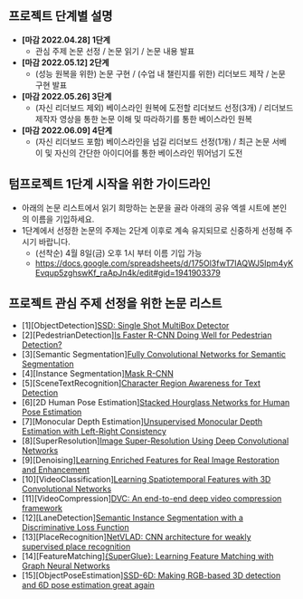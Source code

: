 
## 프로젝트 단계별 설명
- **[마감 2022.04.28] 1단계**
  - 관심 주제 논문 선정 / 논문 읽기 / 논문 내용 발표
- **[마감 2022.05.12] 2단계**
  - (성능 원복을 위한) 논문 구현 / (수업 내 챌린지를 위한) 리더보드 제작 / 논문 구현 발표
- **[마감 2022.05.26] 3단계**
  - (자신 리더보드 제외) 베이스라인 원복에 도전할 리더보드 선정(3개) / 리더보드 제작자 영상을 통한 논문 이해 및 따라하기를 통한 베이스라인 원복
- **[마감 2022.06.09] 4단계**
  - (자신 리더보드 포함) 베이스라인을 넘길 리더보드 선정(1개) / 최근 논문 서베이 및 자신의 간단한 아이디어를 통한 베이스라인 뛰어넘기 도전 


## 텀프로젝트 1단계 시작을 위한 가이드라인
- 아래의 논문 리스트에서 읽기 희망하는 논문을 골라 아래의 공유 엑셀 시트에 본인의 이름을 기입하세요. 
- 1단계에서 선정한 논문의 주제는 2단계 이후로 계속 유지되므로 신중하게 선정해 주시기 바랍니다.
  - (선착순) 4월 8일(금) 오후 1시 부터 이름 기입 가능
  - https://docs.google.com/spreadsheets/d/175Ol3fwT7IAQWJ5Ipm4yKEvqup5zghswKf_raApJn4k/edit#gid=1941903379

## 프로젝트 관심 주제 선정을 위한 논문 리스트 
- [1][ObjectDetection][SSD: Single Shot MultiBox Detector](https://arxiv.org/abs/1512.02325)
- [2][PedestrianDetection][Is Faster R-CNN Doing Well for Pedestrian Detection?](https://arxiv.org/abs/1607.07032)
- [3][Semantic Segmentation][Fully Convolutional Networks for Semantic Segmentation](https://arxiv.org/pdf/1411.4038v2.pdf)
- [4][Instance Segmentation][Mask R-CNN](https://arxiv.org/abs/1703.06870)
- [5][SceneTextRecognition][Character Region Awareness for Text Detection](https://arxiv.org/abs/1904.01941)
- [6][2D Human Pose Estimation][Stacked Hourglass Networks for Human Pose Estimation](https://arxiv.org/abs/1603.06937)
- [7][Monocular Depth Estimation][Unsupervised Monocular Depth Estimation with Left-Right Consistency](https://arxiv.org/abs/1609.03677)
- [8][SuperResolution][Image Super-Resolution Using Deep Convolutional Networks](https://arxiv.org/pdf/1501.00092v3.pdf)
- [9][Denoising][Learning Enriched Features for Real Image Restoration and Enhancement](https://arxiv.org/pdf/2003.06792v2.pdf)
- [10][VideoClassification][Learning Spatiotemporal Features with 3D Convolutional Networks](https://arxiv.org/pdf/1412.0767v4.pdf)
- [11][VideoCompression][DVC: An end-to-end deep video compression framework](https://arxiv.org/abs/1812.00101)
- [12][LaneDetection][Semantic Instance Segmentation with a Discriminative Loss Function](https://arxiv.org/pdf/1708.02551v1.pdf)
- [13][PlaceRecognition][NetVLAD: CNN architecture for weakly supervised place recognition](https://arxiv.org/abs/1511.07247)
- [14][FeatureMatching][{SuperGlue}: Learning Feature Matching with Graph Neural Networks](https://arxiv.org/abs/1911.11763)
- [15][ObjectPoseEstimation][SSD-6D: Making RGB-based 3D detection and 6D pose estimation great again](https://arxiv.org/abs/1711.10006)
